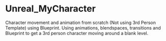 # Unreal_MyCharacter
Character movement and animation from scratch (Not using 3rd Person Template) using Blueprint.
Using animations, blendspaces, transitions and Blueprint to get a 3rd person character moving around a blank level.

